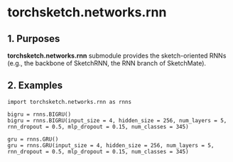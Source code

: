 # torchsketch.networks.rnn


## 1. Purposes
**torchsketch.networks.rnn** submodule provides the sketch-oriented RNNs (e.g., the backbone of SketchRNN, the RNN branch of SketchMate).


## 2. Examples 
```
import torchsketch.networks.rnn as rnns

bigru = rnns.BIGRU()
bigru = rnns.BIGRU(input_size = 4, hidden_size = 256, num_layers = 5, rnn_dropout = 0.5, mlp_dropout = 0.15, num_classes = 345)

gru = rnns.GRU()
gru = rnns.GRU(input_size = 4, hidden_size = 256, num_layers = 5, rnn_dropout = 0.5, mlp_dropout = 0.15, num_classes = 345)
```
